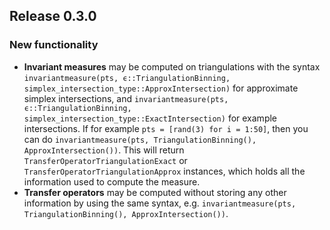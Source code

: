 ## Release 0.3.0

### New functionality


- **Invariant measures** may be computed on triangulations with the syntax `invariantmeasure(pts, ϵ::TriangulationBinning, 
    simplex_intersection_type::ApproxIntersection)` for approximate simplex intersections, and `invariantmeasure(pts, ϵ::TriangulationBinning, simplex_intersection_type::ExactIntersection)` for example intersections. If for example `pts = [rand(3) for i = 1:50]`, then you can do `invariantmeasure(pts, TriangulationBinning(), ApproxIntersection())`. This will return `TransferOperatorTriangulationExact` or `TransferOperatorTriangulationApprox` instances, which holds all the information used to compute the measure.
- **Transfer operators** may be computed without storing any other information by using the same syntax, e.g. `invariantmeasure(pts, TriangulationBinning(), ApproxIntersection())`.